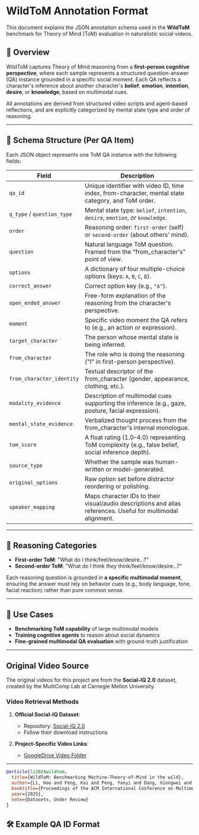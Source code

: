 # WildToM Annotation Format

This document explains the JSON annotation schema used in the **WildToM** benchmark for Theory of Mind (ToM) evaluation in naturalistic social videos.

## 📌 Overview

WildToM captures Theory of Mind reasoning from a **first-person cognitive perspective**, where each sample represents a structured question-answer (QA) instance grounded in a specific social moment. Each QA reflects a character's inference about another character's **belief**, **emotion**, **intention**, **desire**, or **knowledge**, based on multimodal cues.

All annotations are derived from structured video scripts and agent-based reflections, and are explicitly categorized by mental state type and order of reasoning.

---

## 🧠 Schema Structure (Per QA Item)

Each JSON object represents one ToM QA instance with the following fields:

| Field | Description |
|-------|-------------|
| `qa_id` | Unique identifier with video ID, time index, from-character, mental state category, and ToM order. |
| `q_type` / `question_type` | Mental state type: `belief`, `intention`, `desire`, `emotion`, or `knowledge`. |
| `order` | Reasoning order: `first-order` (self) or `second-order` (about others' mind). |
| `question` | Natural language ToM question. Framed from the "from_character's" point of view. |
| `options` | A dictionary of four multiple-choice options (keys: `A`, `B`, `C`, `D`). |
| `correct_answer` | Correct option key (e.g., `"A"`). |
| `open_ended_answer` | Free-form explanation of the reasoning from the character's perspective. |
| `moment` | Specific video moment the QA refers to (e.g., an action or expression). |
| `target_character` | The person whose mental state is being inferred. |
| `from_character` | The role who is doing the reasoning ("I" in first-person perspective). |
| `from_character_identity` | Textual descriptor of the from_character (gender, appearance, clothing, etc.). |
| `modality_evidence` | Description of multimodal cues supporting the inference (e.g., gaze, posture, facial expression). |
| `mental_state_evidence` | Verbalized thought process from the from_character's internal monologue. |
| `tom_score` | A float rating (1.0–4.0) representing ToM complexity (e.g., false belief, social inference depth). |
| `source_type` | Whether the sample was human-written or model-generated. |
| `original_options` | Raw option set before distractor reordering or polishing. |
| `speaker_mapping` | Maps character IDs to their visual/audio descriptions and alias references. Useful for multimodal alignment. |

---

## 🧪 Reasoning Categories

- **First-order ToM**: "What do I think/feel/know/desire…?"
- **Second-order ToM**: "What do I think *they* think/feel/know/desire…?"

Each reasoning question is grounded in **a specific multimodal moment**, ensuring the answer must rely on behavior cues (e.g., body language, tone, facial reaction) rather than pure common sense.

---

## 🧩 Use Cases

- **Benchmarking ToM capability** of large multimodal models
- **Training cognitive agents** to reason about social dynamics
- **Fine-grained multimodal QA evaluation** with ground-truth justification

---

## Original Video Source

The original videos for this project are from the **Social-IQ 2.0** dataset, created by the MultiComp Lab at Carnegie Mellon University.

### Video Retrieval Methods

1. **Official Social-IQ Dataset**:
   - Repository: [Social-IQ 2.0](https://github.com/cmu-multicomp-lab/social-iq-2.0)
   - Follow their download instructions

2. **Project-Specific Video Links**:
   - [GoogleDrive Video Folder](https://drive.google.com/drive/folders/1RVZ1ZtdHi9Ob2nRFjtXdF3bWHXH3gUMs?usp=sharing)

---

```bibtex
@article{li2024wildtom,
  title={WildToM: Benchmarking Machine-Theory-of-Mind in the wild},
  author={Li, Hao and Feng, Kai and Peng, Yanyi and Dang, Xiongwei and Yang, Zhengwei and Hu, Zechao and Fei, Hao and Wang, Zheng},
  booktitle={Proceedings of the ACM International Conference on Multimedia},
  year={2025},
  note={Datasets, Under Review}
}
```

## 🛠️ Example QA ID Format
